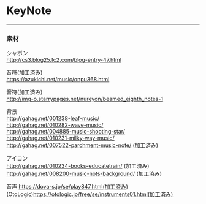 # KeyNote

***
### 素材
シャボン  
http://cs3.blog25.fc2.com/blog-entry-47.html

音符(加工済み)  
https://azukichi.net/music/onpu368.html

音符(加工済み)  
http://img-o.starrypages.net/nureyon/beamed_eighth_notes-1

背景  
http://gahag.net/001238-leaf-music/  
http://gahag.net/010282-wave-music/  
http://gahag.net/004885-music-shooting-star/  
http://gahag.net/010231-milky-way-music/  
http://gahag.net/007522-parchment-music-note/ (加工済み)

アイコン  
http://gahag.net/010234-books-educatetrain/ (加工済み)  
http://gahag.net/008200-music-nots-background/ (加工済み)

音声
https://dova-s.jp/se/play847.html(加工済み)
(OtoLogic)https://otologic.jp/free/se/instruments01.html(加工済み)
